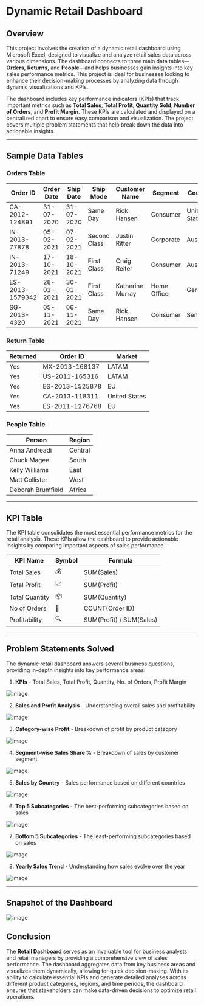 # Dynamic Retail Dashboard

## Overview

This project involves the creation of a dynamic retail dashboard using Microsoft Excel, designed to visualize and analyze retail sales data across various dimensions. The dashboard connects to three main data tables—**Orders**, **Returns**, and **People**—and helps businesses gain insights into key sales performance metrics. This project is ideal for businesses looking to enhance their decision-making processes by analyzing data through dynamic visualizations and KPIs.

The dashboard includes key performance indicators (KPIs) that track important metrics such as **Total Sales**, **Total Profit**, **Quantity Sold**, **Number of Orders**, and **Profit Margin**. These KPIs are calculated and displayed on a centralized chart to ensure easy comparison and visualization. The project covers multiple problem statements that help break down the data into actionable insights.

---

## Sample Data Tables

### **Orders Table**
| Order ID         | Order Date | Ship Date  | Ship Mode    | Customer Name | Segment   | Country      | Sales   | Profit  | Quantity | Discount |
|------------------|------------|------------|--------------|---------------|-----------|--------------|---------|---------|----------|----------|
| CA-2012-124891   | 31-07-2020 | 31-07-2020 | Same Day     | Rick Hansen   | Consumer  | United States| 2309.65 | 762.18  | 7        | 0        |
| IN-2013-77878    | 05-02-2021 | 07-02-2021 | Second Class | Justin Ritter | Corporate | Australia    | 3709.40 | -288.77 | 9        | 0.1      |
| IN-2013-71249    | 17-10-2021 | 18-10-2021 | First Class  | Craig Reiter  | Consumer  | Australia    | 5175.17 | 919.97  | 9        | 0.1      |
| ES-2013-1579342  | 28-01-2021 | 30-01-2021 | First Class  | Katherine Murray | Home Office | Germany    | 2892.51 | -96.54  | 5        | 0.1      |
| SG-2013-4320     | 05-11-2021 | 06-11-2021 | Same Day     | Rick Hansen   | Consumer  | Senegal      | 2832.96 | 311.52  | 8        | 0        |

### **Return Table**
| Returned | Order ID         | Market     |
|----------|------------------|------------|
| Yes      | MX-2013-168137   | LATAM      |
| Yes      | US-2011-165316   | LATAM      |
| Yes      | ES-2013-1525878  | EU         |
| Yes      | CA-2013-118311   | United States |
| Yes      | ES-2011-1276768  | EU         |

### **People Table**
| Person            | Region  |
|-------------------|---------|
| Anna Andreadi     | Central |
| Chuck Magee       | South   |
| Kelly Williams    | East    |
| Matt Collister    | West    |
| Deborah Brumfield | Africa  |

---

## KPI Table

The KPI table consolidates the most essential performance metrics for the retail analysis. These KPIs allow the dashboard to provide actionable insights by comparing important aspects of sales performance.

| KPI Name          | Symbol | Formula                         |
|-------------------|--------|---------------------------------|
| Total Sales       | 💰     | SUM(Sales)                      |
| Total Profit      | 📈     | SUM(Profit)                     |
| Total Quantity    | 📦     | SUM(Quantity)                   |
| No of Orders      | 🛒     | COUNT(Order ID)                 |
| Profitability     | 🔍     | SUM(Profit) / SUM(Sales)        |

---

## Problem Statements Solved

The dynamic retail dashboard answers several business questions, providing in-depth insights into key performance areas:

1. **KPIs** - Total Sales, Total Profit, Quantity, No. of Orders, Profit Margin

![image](https://github.com/user-attachments/assets/9f9ce87e-8870-4d8c-818c-dc5696b15310)


2. **Sales and Profit Analysis** - Understanding overall sales and profitability

![image](https://github.com/user-attachments/assets/0a235d2b-86c0-4c3b-91c0-65c0e5c36d73)


3. **Category-wise Profit** - Breakdown of profit by product category

![image](https://github.com/user-attachments/assets/361c30ab-280b-4d27-9ca9-cb071b12fee2)


4. **Segment-wise Sales Share %** - Breakdown of sales by customer segment

![image](https://github.com/user-attachments/assets/7fa3ba5b-177f-40b8-8fa0-10f1e94c0cf9)


5. **Sales by Country** - Sales performance based on different countries

![image](https://github.com/user-attachments/assets/1074a818-8357-4a73-adf3-ae83c696eae7)


6. **Top 5 Subcategories** - The best-performing subcategories based on sales

![image](https://github.com/user-attachments/assets/9662c7c6-982f-4665-8e6a-93da8f46a481)


7. **Bottom 5 Subcategories** - The least-performing subcategories based on sales

![image](https://github.com/user-attachments/assets/b0be7e56-ce2f-4394-9519-0e2b751196a5)


8. **Yearly Sales Trend** - Understanding how sales evolve over the year

![image](https://github.com/user-attachments/assets/30f81444-e021-470f-b340-06bd41aa0e76)


---

## Snapshot of the Dashboard

![image](https://github.com/user-attachments/assets/fe996d48-4990-482b-986b-b3a7a654f749)

## Conclusion

The **Retail Dashboard** serves as an invaluable tool for business analysts and retail managers by providing a comprehensive view of sales performance. The dashboard aggregates data from key business areas and visualizes them dynamically, allowing for quick decision-making. With its ability to calculate essential KPIs and generate detailed analyses across different product categories, regions, and time periods, the dashboard ensures that stakeholders can make data-driven decisions to optimize retail operations.

